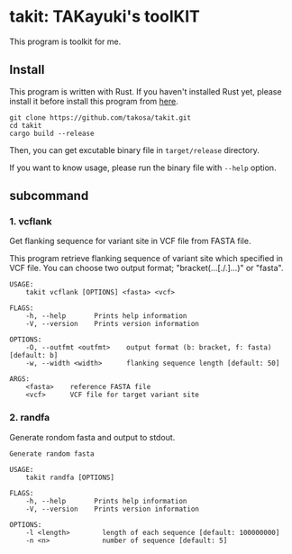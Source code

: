 takit: TAKayuki's toolKIT
=========================

This program is toolkit for me.

## Install

This program is written with Rust. If you haven't installed Rust yet,
please install it before install this program from [here](https://www.rust-lang.org/tools/install).

```
git clone https://github.com/takosa/takit.git
cd takit
cargo build --release
```

Then, you can get excutable binary file in `target/release` directory.

If you want to know usage, please run the binary file with `--help` option.

## subcommand

### 1. vcflank

Get flanking sequence for variant site in VCF file from FASTA file.

This program retrieve flanking sequence of variant site which specified in 
VCF file. You can choose two output format; "bracket(...[./.]...)" or "fasta".

```
USAGE:
    takit vcflank [OPTIONS] <fasta> <vcf>

FLAGS:
    -h, --help       Prints help information
    -V, --version    Prints version information

OPTIONS:
    -O, --outfmt <outfmt>    output format (b: bracket, f: fasta) [default: b]
    -w, --width <width>      flanking sequence length [default: 50]

ARGS:
    <fasta>    reference FASTA file
    <vcf>      VCF file for target variant site
```

### 2. randfa

Generate rondom fasta and output to stdout.

```
Generate random fasta

USAGE:
    takit randfa [OPTIONS]

FLAGS:
    -h, --help       Prints help information
    -V, --version    Prints version information

OPTIONS:
    -l <length>        length of each sequence [default: 100000000]
    -n <n>             number of sequence [default: 5]
```
